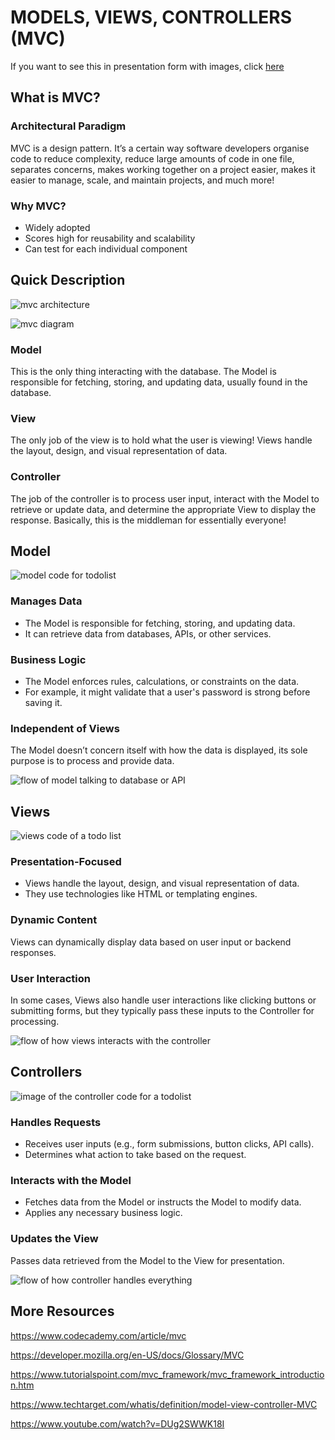 # MODELS, VIEWS, CONTROLLERS (MVC)

If you want to see this in presentation form with images, click [here](https://drive.google.com/file/d/1x1OQlmxUYDJ8X7k_y7STIBZyoVMk9iMF/view?usp=sharing)

## What is MVC?

### Architectural Paradigm

MVC is a design pattern. It’s a certain way software developers organise code to reduce complexity, reduce large amounts of code in one file, separates concerns, makes working together on a project easier, makes it easier to manage, scale, and maintain projects, and much more!

### Why MVC?

- Widely adopted
- Scores high for reusability and scalability
- Can test for each individual component

## Quick Description

![mvc architecture](image-7.png)

![mvc diagram](image-6.png)

### Model

This is the only thing interacting with the database. The Model is responsible for fetching, storing, and updating data, usually found in the database.

### View

The only job of the view is to hold what the user is viewing! Views handle the layout, design, and visual representation of data.

### Controller

The job of the controller is to process user input, interact with the Model to retrieve or update data, and determine the appropriate View to display the response. Basically, this is the middleman for essentially everyone!

## Model


![model code for todolist](image-5.png)

### Manages Data

- The Model is responsible for fetching, storing, and updating data.
- It can retrieve data from databases, APIs, or other services.

### Business Logic

- The Model enforces rules, calculations, or constraints on the data.
- For example, it might validate that a user's password is strong before saving it.

### Independent of Views

The Model doesn’t concern itself with how the data is displayed, its sole purpose is to process and provide data.

![flow of model talking to database or API](image-4.png)

## Views

![views code of a todo list](image-3.png)

### Presentation-Focused

- Views handle the layout, design, and visual representation of data.
- They use technologies like HTML or templating engines.

### Dynamic Content

Views can dynamically display data based on user input or backend responses.

### User Interaction

In some cases, Views also handle user interactions like clicking buttons or submitting forms, but they typically pass these inputs to the Controller for processing.

![flow of how views interacts with the controller](image-2.png)
## Controllers

![image of the controller code for a todolist](image.png)

### Handles Requests

- Receives user inputs (e.g., form submissions, button clicks, API calls).
- Determines what action to take based on the request.

### Interacts with the Model

- Fetches data from the Model or instructs the Model to modify data.
- Applies any necessary business logic.

### Updates the View

Passes data retrieved from the Model to the View for presentation.

![flow of how controller handles everything](image-1.png)

## More Resources

https://www.codecademy.com/article/mvc

https://developer.mozilla.org/en-US/docs/Glossary/MVC

https://www.tutorialspoint.com/mvc_framework/mvc_framework_introduction.htm

https://www.techtarget.com/whatis/definition/model-view-controller-MVC

https://www.youtube.com/watch?v=DUg2SWWK18I
